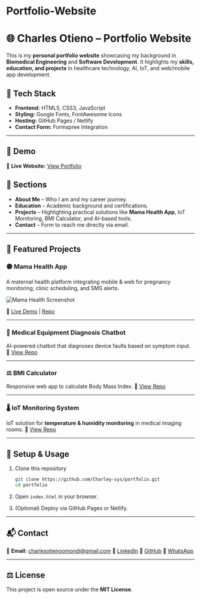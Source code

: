 # Portfolio-Website


# 🌐 Charles Otieno – Portfolio Website

This is my **personal portfolio website** showcasing my background in **Biomedical Engineering** and **Software Development**.
It highlights my **skills, education, and projects** in healthcare technology, AI, IoT, and web/mobile app development.

## 🚀 Tech Stack

* **Frontend:** HTML5, CSS3, JavaScript
* **Styling:** Google Fonts, FontAwesome Icons
* **Hosting:** GitHub Pages / Netlify
* **Contact Form:** Formspree Integration

---

## 📸 Demo

🔗 **Live Website:** [View Portfolio](https://app.netlify.com/projects/charley-sys/overview)




## 📂 Sections

* **About Me** – Who I am and my career journey.
* **Education** – Academic background and certifications.
* **Projects** – Highlighting practical solutions like **Mama Health App**, IoT Monitoring, BMI Calculator, and AI-based tools.
* **Contact** – Form to reach me directly via email.

---

## 💼 Featured Projects

### 🟣 Mama Health App

A maternal health platform integrating mobile & web for pregnancy monitoring, clinic scheduling, and SMS alerts.

![Mama Health Screenshot](Screenshots/Screenshot415.png)

🔗 [Live Demo](https://mama-health.donscustomclothiers.co.ke/) | [Repo](https://github.com/Charley-sys/mama-health)

---

### 🧠 Medical Equipment Diagnosis Chatbot

AI-powered chatbot that diagnoses device faults based on symptom input.
🔗 [View Repo](https://github.com/Charley-sys/med-chatbot)

---

### ⚖️ BMI Calculator

Responsive web app to calculate Body Mass Index.
🔗 [View Repo](https://github.com/Charley-sys/bmi-calculator)

---

### 🌡️ IoT Monitoring System

IoT solution for **temperature & humidity monitoring** in medical imaging rooms.
🔗 [View Repo](https://github.com/Charley-sys/iot-monitoring)

---

## 🔧 Setup & Usage

1. Clone this repository

   ```bash
   git clone https://github.com/Charley-sys/portfolio.git
   cd portfolio
   ```
2. Open `index.html` in your browser.
3. (Optional) Deploy via GitHub Pages or Netlify.

---

## 📬 Contact

📧 **Email:** [charlesotienoomondi@gmail.com](mailto:charlesotienoomondi@gmail.com)
🔗 [LinkedIn](https://www.linkedin.com/in/charlesotieno123/)
🐙 [GitHub](https://github.com/Charley-sys)
💬 [WhatsApp](https://wa.me/254743971067)

---

## ⚖️ License

This project is open source under the **MIT License**.


